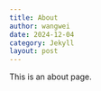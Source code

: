 ```yaml
---
title: About
author: wangwei 
date: 2024-12-04
category: Jekyll
layout: post
---
```


This is an about page.
